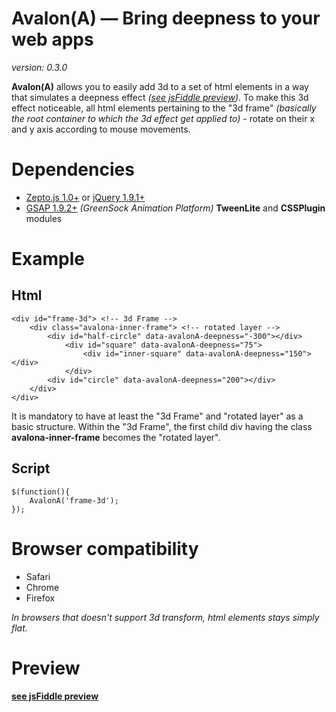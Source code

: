 # Avalon(A) — Bring deepness to your web apps

*version: 0.3.0*


**Avalon(A)** allows you to easily add 3d to a set of html elements in a way that simulates a deepness effect *([see jsFiddle preview](http://jsfiddle.net/K3kPx/1))*. To make this 3d effect noticeable, all html elements pertaining to the "3d frame" *(basically the root container to which the 3d effect get applied to)* - rotate on their x and y axis according to mouse movements.

# Dependencies
- [Zepto.js 1.0+](http://zeptojs.com) or [jQuery 1.9.1+](http://jquery.com)
- [GSAP 1.9.2+](http://www.greensock.com) *(GreenSock Animation Platform)* **TweenLite** and **CSSPlugin** modules

# Example
## Html
	<div id="frame-3d"> <!-- 3d Frame -->
    	<div class="avalona-inner-frame"> <!-- rotated layer -->
        	<div id="half-circle" data-avalonA-deepness="-300"></div>
        		<div id="square" data-avalonA-deepness="75">
            		<div id="inner-square" data-avalonA-deepness="150"></div>
        		</div>
        	<div id="circle" data-avalonA-deepness="200"></div>
    	</div>
	</div>

It is mandatory to have at least the "3d Frame" and "rotated layer" as a basic structure. Within the "3d Frame", the first child div having the class **avalona-inner-frame** becomes the "rotated layer".

## Script
    $(function(){
        AvalonA('frame-3d');
    });

# Browser compatibility
- Safari
- Chrome
- Firefox

*In browsers that doesn't support 3d transform, html elements stays simply flat.*

# Preview
**[see jsFiddle preview](http://jsfiddle.net/K3kPx/1)**